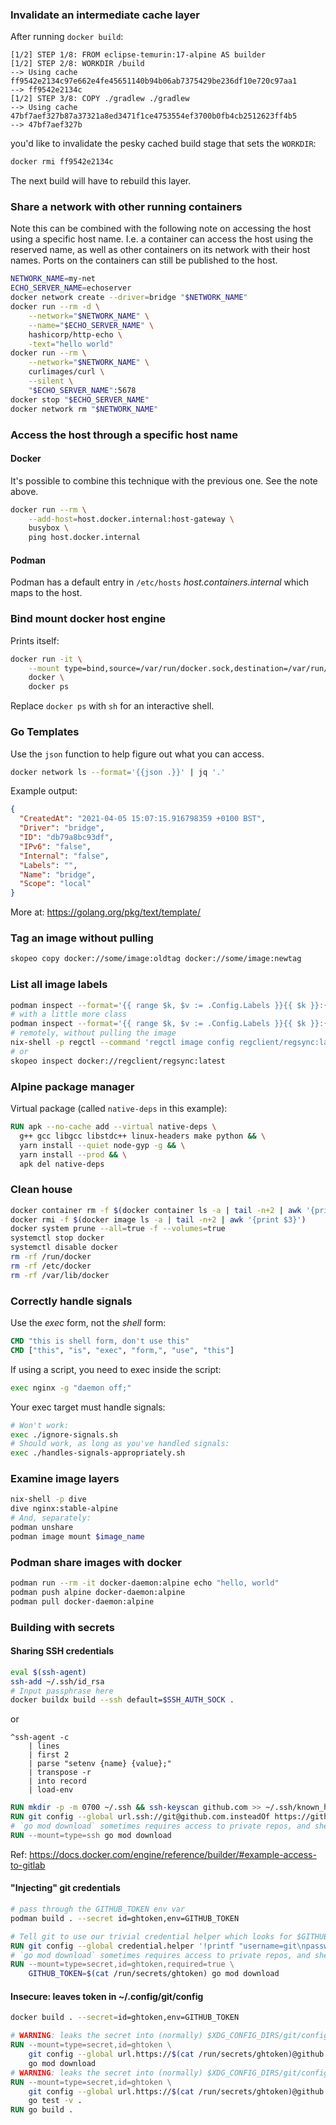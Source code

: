 ### Invalidate an intermediate cache layer
After running `docker build`:
```
[1/2] STEP 1/8: FROM eclipse-temurin:17-alpine AS builder
[1/2] STEP 2/8: WORKDIR /build
--> Using cache ff9542e2134c97e662e4fe45651140b94b06ab7375429be236df10e720c97aa1
--> ff9542e2134c
[1/2] STEP 3/8: COPY ./gradlew ./gradlew
--> Using cache 47bf7aef327b87a37321a8ed3471f1ce4753554ef3700b0fb4cb2512623ff4b5
--> 47bf7aef327b
```
you'd like to invalidate the pesky cached build stage that sets the `WORKDIR`:
```sh
docker rmi ff9542e2134c
```
The next build will have to rebuild this layer.

### Share a network with other running containers
Note this can be combined with the following note on accessing the host using a specific host name.
I.e. a container can access the host using the reserved name, as well as other containers on its
network with their host names. Ports on the containers can still be published to the host.
```sh
NETWORK_NAME=my-net
ECHO_SERVER_NAME=echoserver
docker network create --driver=bridge "$NETWORK_NAME"
docker run --rm -d \
    --network="$NETWORK_NAME" \
    --name="$ECHO_SERVER_NAME" \
    hashicorp/http-echo \
    -text="hello world"
docker run --rm \
    --network="$NETWORK_NAME" \
    curlimages/curl \
    --silent \
    "$ECHO_SERVER_NAME":5678
docker stop "$ECHO_SERVER_NAME"
docker network rm "$NETWORK_NAME"
```

### Access the host through a specific host name
#### Docker
It's possible to combine this technique with the previous one. See the note above.
```sh
docker run --rm \
    --add-host=host.docker.internal:host-gateway \
    busybox \
    ping host.docker.internal
```
#### Podman
Podman has a default entry in `/etc/hosts` _host.containers.internal_ which maps to the host.

### Bind mount docker host engine
Prints itself:
```sh
docker run -it \
    --mount type=bind,source=/var/run/docker.sock,destination=/var/run/docker.sock \
    docker \
    docker ps
```
Replace `docker ps` with `sh` for an interactive shell.

### Go Templates
Use the `json` function to help figure out what you can access.
```sh
docker network ls --format='{{json .}}' | jq '.'
```
Example output:
```json
{
  "CreatedAt": "2021-04-05 15:07:15.916798359 +0100 BST",
  "Driver": "bridge",
  "ID": "db79a8bc93df",
  "IPv6": "false",
  "Internal": "false",
  "Labels": "",
  "Name": "bridge",
  "Scope": "local"
}
```
More at: https://golang.org/pkg/text/template/

### Tag an image without pulling
```sh
skopeo copy docker://some/image:oldtag docker://some/image:newtag
```

### List all image labels
```sh
podman inspect --format='{{ range $k, $v := .Config.Labels }}{{ $k }}:{{ $v }}\n{{ end }}' $image
# with a little more class
podman inspect --format='{{ range $k, $v := .Config.Labels }}{{ $k }}:{{ $v }}\n{{ end }}' ghcr.io/mojaloop/finance-portal-v2-ui | column -s':' -t -l2
# remotely, without pulling the image
nix-shell -p regctl --command 'regctl image config regclient/regsync:latest --format "{{ jsonPretty .Config.Labels }}"'
# or
skopeo inspect docker://regclient/regsync:latest
```

### Alpine package manager

Virtual package (called `native-deps` in this example):
```dockerfile
RUN apk --no-cache add --virtual native-deps \
  g++ gcc libgcc libstdc++ linux-headers make python && \
  yarn install --quiet node-gyp -g && \
  yarn install --prod && \
  apk del native-deps
```

### Clean house
```sh
docker container rm -f $(docker container ls -a | tail -n+2 | awk '{print $1}')
docker rmi -f $(docker image ls -a | tail -n+2 | awk '{print $3}')
docker system prune --all=true -f --volumes=true
systemctl stop docker
systemctl disable docker
rm -rf /run/docker
rm -rf /etc/docker
rm -rf /var/lib/docker
```

### Correctly handle signals
Use the _exec_ form, not the _shell_ form:
```Dockerfile
CMD "this is shell form, don't use this"
CMD ["this", "is", "exec", "form,", "use", "this"]
```

If using a script, you need to exec inside the script:
```sh
exec nginx -g "daemon off;"
```

Your exec target must handle signals:
```sh
# Won't work:
exec ./ignore-signals.sh
# Should work, as long as you've handled signals:
exec ./handles-signals-appropriately.sh
```

### Examine image layers
```sh
nix-shell -p dive
dive nginx:stable-alpine
# And, separately:
podman unshare
podman image mount $image_name
```

### Podman share images with docker
```sh
podman run --rm -it docker-daemon:alpine echo "hello, world"
podman push alpine docker-daemon:alpine
podman pull docker-daemon:alpine
```

### Building with secrets

#### Sharing SSH credentials
```sh
eval $(ssh-agent)
ssh-add ~/.ssh/id_rsa
# Input passphrase here
docker buildx build --ssh default=$SSH_AUTH_SOCK .
```
or
```nu
^ssh-agent -c
    | lines
    | first 2
    | parse "setenv {name} {value};"
    | transpose -r
    | into record
    | load-env
```

```Dockerfile
RUN mkdir -p -m 0700 ~/.ssh && ssh-keyscan github.com >> ~/.ssh/known_hosts
RUN git config --global url.ssh://git@github.com.insteadOf https://github.com
# `go mod download` sometimes requires access to private repos, and shells out to git to fetch them
RUN --mount=type=ssh go mod download
```

Ref: https://docs.docker.com/engine/reference/builder/#example-access-to-gitlab

#### "Injecting" git credentials
```sh
# pass through the GITHUB_TOKEN env var
podman build . --secret id=ghtoken,env=GITHUB_TOKEN
```
```Dockerfile
# Tell git to use our trivial credential helper which looks for $GITHUB_TOKEN in the environment
RUN git config --global credential.helper '!printf "username=git\npassword=${GITHUB_TOKEN}"'
# `go mod download` sometimes requires access to private repos, and shells out to git to fetch them
RUN --mount=type=secret,id=ghtoken,required=true \
    GITHUB_TOKEN=$(cat /run/secrets/ghtoken) go mod download
```

#### Insecure: leaves token in ~/.config/git/config
```sh
docker build . --secret=id=ghtoken,env=GITHUB_TOKEN
```

```Dockerfile
# WARNING: leaks the secret into (normally) $XDG_CONFIG_DIRS/git/config
RUN --mount=type=secret,id=ghtoken \
    git config --global url.https://$(cat /run/secrets/ghtoken)@github.com/.insteadOf https://github.com/ && \
    go mod download
# WARNING: leaks the secret into (normally) $XDG_CONFIG_DIRS/git/config
RUN --mount=type=secret,id=ghtoken \
    git config --global url.https://$(cat /run/secrets/ghtoken)@github.com/.insteadOf https://github.com/ && \
    go test -v .
RUN go build .
```
